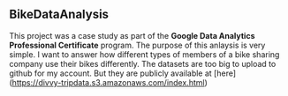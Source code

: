 ## BikeDataAnalysis
This project was a case study as part of the <b>Google Data Analytics Professional Certificate</b> program. The purpose of this anlaysis is very simple. I want to answer how different types of members of a bike sharing company use their bikes differently.
The datasets are too big to upload to github for my account. But they are publicly available at [here] (https://divvy-tripdata.s3.amazonaws.com/index.html)
